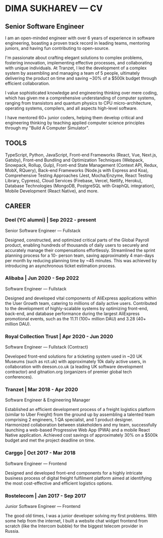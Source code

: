 # DIMA SUKHAREV — CV

## Senior Software Engineer

I am an open-minded engineer with over 6 years of experience in software engineering, boasting a proven track record in leading teams, mentoring juniors, and having fun contributing to open-source.

I'm passionate about crafting elegant solutions to complex problems, fostering innovation, implementing effective processes, and collaborating with unique individuals.
At Tranzet, I led the development of a complex system by assembling and managing a team of 5 people, ultimately delivering the product on time and saving ~30% of a $500k budget through efficient collaboration.

I value sophisticated knowledge and engineering thinking over mere coding, which has given me a comprehensive understanding of computer systems, ranging from transistors and quantum physics to CPU micro-architecture, operating systems, compilers, and all aspects high-level software.

I have mentored 60+ junior coders, helping them develop critical and engineering thinking by teaching applied computer science principles through my "Build A Computer Simulator".

## TOOLS
TypeScript, Python, JavaScript, Front-end Frameworks (React, Vue, Next.js, Gatsby), Front-end Bundling and Optimization Techniques (Webpack, Snowpack, Rollup, Gulp), Front-end State Management (Context API, Redux, MobX, RQuery), Back-end Frameworks (Node.js with Express and Koa), Comprehensive Testing Approaches (Jest, Mocha/Enzyme, React Testing Library, Cypress), Cloud Services (Firebase, Vercel, Netlify, Heroku), Database Technologies (MongoDB, PostgreSQL with GraphQL integration), Mobile Development (React Native), and more.

## CAREER

### Deel (YC alumni) | Sep 2022 - present
Senior Software Engineer — Fullstack

Designed, constructed, and optimized critical parts of the Global Payroll product, enabling hundreds of thousands of daily users to securely and accurately manage their compensations effortlessly. Streamlined the sprint planning process for a 10- person team, saving approximately 4 man-days per month by reducing planning time by ~45 minutes. This was achieved by introducing an asynchronous ticket estimation process.

### Alibaba | Jun 2020 - Sep 2022
Software Engineer — Fullstack

Designed and developed vital components of AliExpress applications within the User Growth team, catering to millions of daily active users. Contributed to the development of highly-scalable systems by optimizing front-end, back-end, and database performance during the largest AliExpress promotional events, such as the 11.11 (100+ million DAU) and 3.28 (40+ million DAU).

### Royal Collection Trust | Apr 2020 - Jun 2020
Software Engineer — Fullstack (Contract)

Developed front-end solutions for a ticketing system used in ~20 UK Museums (such as rct.uk) with approximately 10k daily active users, in collaboration with deeson.co.uk (a leading UK software development contractor) and gitnation.org (organizers of premier global tech conferences).

### Tranzet | Mar 2018 - Apr 2020
Software Engineer & Engineering Manager

Established an efficient development process of a freight logistics platform (similar to Uber Freight) from the ground up by assembling a talented team comprising 2 engineers, 1 QA specialist, and 1 product designer. Harmonized collaboration between stakeholders and my team, successfully launching a web-based Progressive Web App (PWA) and a mobile React Native application. Achieved cost savings of approximately 30% on a $500k budget and met the project deadline on time.

### Carggo | Oct 2017 - Mar 2018
Software Engineer — Frontend

Designed and developed front-end components for a highly intricate business process of digital freight fulfilment platform aimed at identifying the most cost-effective and efficient logistics options.

### Rostelecom | Jan 2017 - Sep 2017
Junior Software Engineer — Frontend

The good old times, I was a junior developer solving my first problems. With some help from the internet, I built a website chat widget frontend from scratch (like the Intercom bubble) for the biggest telecom provider in Russia.
